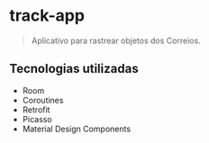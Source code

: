# track-app
> Aplicativo para rastrear objetos dos Correios.

## Tecnologias utilizadas
* Room
* Coroutines
* Retrofit
* Picasso
* Material Design Components
